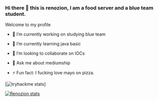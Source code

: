 ### Hi there 👋 this is renozion, I am a food server and a blue team student.
Welcome to my profile
- 🔭 I’m currently working on studying blue team
- 🌱 I’m currently learning java basic
- 👯 I’m looking to collaborate on IOCs 

- 💬 Ask me about mediumship
- ⚡ Fun fact: I fucking love mayo on pizza.


[![tryhackme stats](https://raw.githubusercontent.com/renozion/renozion/master/assets/thm_propic.png)]

[![Renozion stats](https://github-readme-stats.vercel.app/api?username=renozion)](https://github.com/renozion/renozion)
>
